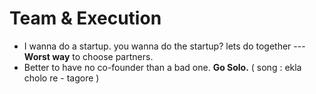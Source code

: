 # Team & Execution

- I wanna do a startup. you wanna do the startup? lets do together --- **Worst way** to choose partners.
- Better to have no co-founder than a bad one. **Go Solo.** ( song : ekla cholo re - tagore )
